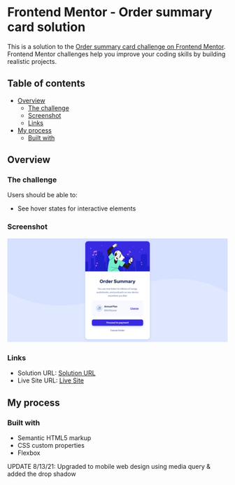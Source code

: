 # Frontend Mentor - Order summary card solution

This is a solution to the [Order summary card challenge on Frontend Mentor](https://www.frontendmentor.io/challenges/order-summary-component-QlPmajDUj). Frontend Mentor challenges help you improve your coding skills by building realistic projects.

## Table of contents

- [Overview](#overview)
  - [The challenge](#the-challenge)
  - [Screenshot](#screenshot)
  - [Links](#links)
- [My process](#my-process)
  - [Built with](#built-with)



## Overview

### The challenge

Users should be able to:

- See hover states for interactive elements

### Screenshot

![](screenshot3.png)

### Links

- Solution URL: [Solution URL](https://github.com/starlesscap/frontendmentor-ordersummary.git)
- Live Site URL: [Live Site](https://starlesscap.github.io/frontendmentor-ordersummary/)

## My process

### Built with

- Semantic HTML5 markup
- CSS custom properties
- Flexbox

UPDATE 8/13/21:
Upgraded to mobile web design using media query & added the drop shadow

